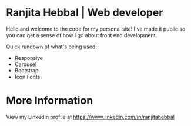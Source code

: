 Ranjita Hebbal | Web developer
==========================

Hello and welcome to the code for my personal site! I've made it public so you can get a sense of how I go about front end development.

Quick rundown of what's being used:
* Responsive
* Carousel
* Bootstrap
* Icon Fonts


More Information
==========================
View my LinkedIn profile at https://www.linkedin.com/in/ranjitahebbal
